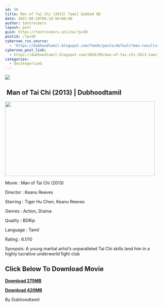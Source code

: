 ```yaml
---
id: 50
title: Man of Tai Chi (2013) Tamil Dubbed HD
date: 2021-08-29T06:10:56+00:00
author: tentrockers
layout: post
guid: https://tentrockers.online/?p=50
postid: /?p=50
cyberseo_rss_source:
  - 'https://dubhoodtamil.blogspot.com/feeds/posts/default?max-results=150&start-index=1'
cyberseo_post_link:
  - https://dubhoodtamil.blogspot.com/2020/09/man-of-tai-chi-2013-tamil-dubbed-hd.html
categories:
  - Uncategorized
---
```

<div class="media_block">
  <img src="https://1.bp.blogspot.com/-uFS14lOM3Zk/X3QFfIzhQZI/AAAAAAAACns/cRUOIY0nW5Uqxybmew-uEbZHA4vcFGt4QCNcBGAsYHQ/s72-w493-h246-c/unnamed%2B%25286%2529.jpg" class="media_thumbnail" />
</div>

## &nbsp;Man of Tai Chi (2013) | Dubhoodtamil

<div class="separator">
  <a href="https://1.bp.blogspot.com/-uFS14lOM3Zk/X3QFfIzhQZI/AAAAAAAACns/cRUOIY0nW5Uqxybmew-uEbZHA4vcFGt4QCNcBGAsYHQ/s512/unnamed%2B%25286%2529.jpg" imageanchor="1"><img loading="lazy" border="0" data-original-height="256" data-original-width="512" height="246" src="https://1.bp.blogspot.com/-uFS14lOM3Zk/X3QFfIzhQZI/AAAAAAAACns/cRUOIY0nW5Uqxybmew-uEbZHA4vcFGt4QCNcBGAsYHQ/w493-h246/unnamed%2B%25286%2529.jpg" width="493" /></a>
</div>

Movie	<span></span>:	<span></span>Man of Tai Chi (2013)&nbsp;

Director	<span></span>:	<span></span>Keanu Reeves&nbsp;

Starring	<span></span>:	<span></span>Tiger Hu Chen, Keanu Reeves&nbsp;

Genres	<span></span>:	<span></span>Action, Drama&nbsp;

Quality	<span></span>:	<span></span>BDRip&nbsp;

Language	<span></span>:	<span></span>Tamil&nbsp;

Rating	<span></span>:	<span></span>6.1/10&nbsp;

Synopsis: A young martial artist&#8217;s unparalleled Tai Chi skills land him in a highly lucrative underworld fight club

## **<span>Click Below To Download Movie</span>**

**<span><a href="https://oncehelp.com/man-of-tai-chi-1" target="_blank" rel="noopener">Download 275MB</a></span>**

**<span><a href="https://oncehelp.com/man-of-tai-chi-2" target="_blank" rel="noopener">Download 420MB</a></span>**

By Dubhoodtamil